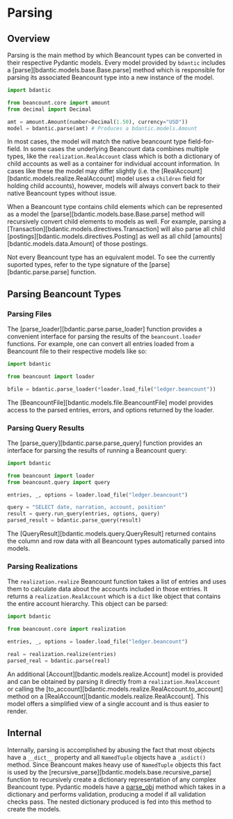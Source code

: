 # Parsing

## Overview

Parsing is the main method by which Beancount types can be converted in their
respective Pydantic models. Every model provided by `bdantic` includes a
[parse][bdantic.models.base.Base.parse] method which is responsible for parsing
its associated Beancount type into a new instance of the model.

```python
import bdantic

from beancount.core import amount
from decimal import Decimal

amt = amount.Amount(number=Decimal(1.50), currency="USD"))
model = bdantic.parse(amt) # Produces a bdantic.models.Amount
```

In most cases, the model will match the native beancount type field-for-field.
In some cases the underlying Beancount data combines multiple types, like the
`realization.RealAccount` class which is both a dictionary of child accounts as
well as a container for individual account information. In cases like these the
model may differ slightly (i.e. the
[RealAccount][bdantic.models.realize.RealAccount] model uses a `children` field
for holding child accounts), however, models will always convert back to their
native Beancount types without issue.

When a Beancount type contains child elements which can be represented as a
model the [parse][bdantic.models.base.Base.parse] method will recursively
convert child elements to models as well. For example, parsing a
[Transaction][bdantic.models.directives.Transaction] will also parse all child
[postings][bdantic.models.directives.Posting] as well as all child
[amounts][bdantic.models.data.Amount] of those postings.

Not every Beancount type has an equivalent model. To see the currently suported
types, refer to the type signature of the [parse][bdantic.parse.parse] function.

## Parsing Beancount Types

### Parsing Files

The [parse_loader][bdantic.parse.parse_loader] function provides a convenient
interface for parsing the results of the `beancount.loader` functions. For
example, one can convert all entries loaded from a Beancount file to their
respective models like so:

```python
import bdantic

from beancount import loader

bfile = bdantic.parse_loader(*loader.load_file("ledger.beancount"))
```

The [BeancountFile][bdantic.models.file.BeancountFile] model provides access to
the parsed entries, errors, and options returned by the loader.

### Parsing Query Results

The [parse_query][bdantic.parse.parse_query] function provides an interface for
parsing the results of running a Beancount query:

```python
import bdantic

from beancount import loader
from beancount.query import query

entries, _, options = loader.load_file("ledger.beancount")

query = "SELECT date, narration, account, position"
result = query.run_query(entries, options, query)
parsed_result = bdantic.parse_query(result)
```

The [QueryResult][bdantic.models.query.QueryResult] returned contains the column
and row data with all Beancount types automatically parsed into models.

### Parsing Realizations

The `realization.realize` Beancount function takes a list of entries and uses
them to calculate data about the accounts included in those entries. It returns
a `realization.RealAccount` which is a `dict` like object that contains the
entire account hierarchy. This object can be parsed:

```python
import bdantic

from beancount.core import realization

entries, _, options = loader.load_file("ledger.beancount")

real = realization.realize(entries)
parsed_real = bdantic.parse(real)
```

An additional [Account][bdantic.models.realize.Account] model is provided and
can be obtained by parsing it directly from a `realization.RealAccount` or
calling the [to_account][bdantic.models.realize.RealAccount.to_account] method
on a [RealAccount][bdantic.models.realize.RealAccount]. This model offers a
simplified view of a single account and is thus easier to render.

## Internal

Internally, parsing is accomplished by abusing the fact that most objects have a
`__dict__` property and all `NamedTuple` objects have a `_asdict()` method.
Since Beancount makes heavy use of `NamedTuple` objects this fact is used by the
[recursive_parse][bdantic.models.base.recursive_parse] function to recursively
create a dictionary representation of any complex Beancount type. Pydantic
models have a
[parse_obj](https://pydantic-docs.helpmanual.io/usage/models/#helper-functions)
method which takes in a dictionary and performs validation, producing a model if
all validation checks pass. The nested dictionary produced is fed into this
method to create the models.
